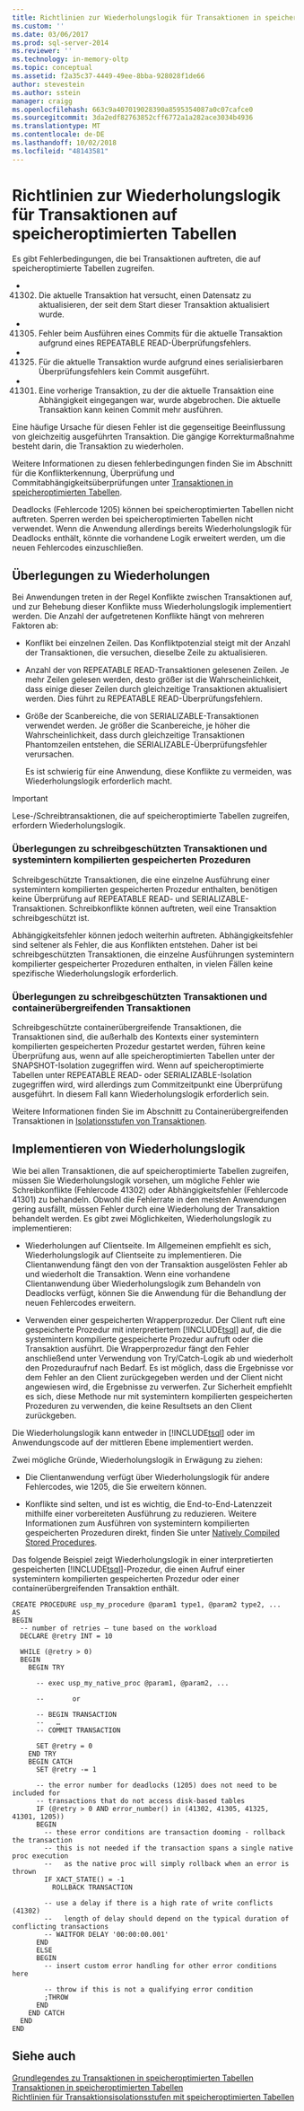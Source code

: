 ```yaml
---
title: Richtlinien zur Wiederholungslogik für Transaktionen in speicheroptimierten Tabellen | Microsoft-Dokumentation
ms.custom: ''
ms.date: 03/06/2017
ms.prod: sql-server-2014
ms.reviewer: ''
ms.technology: in-memory-oltp
ms.topic: conceptual
ms.assetid: f2a35c37-4449-49ee-8bba-928028f1de66
author: stevestein
ms.author: sstein
manager: craigg
ms.openlocfilehash: 663c9a407019028390a8595354087a0c07cafce0
ms.sourcegitcommit: 3da2edf82763852cff6772a1a282ace3034b4936
ms.translationtype: MT
ms.contentlocale: de-DE
ms.lasthandoff: 10/02/2018
ms.locfileid: "48143581"
---
```

# <a name="guidelines-for-retry-logic-for-transactions-on-memory-optimized-tables"></a>Richtlinien zur Wiederholungslogik für Transaktionen auf speicheroptimierten Tabellen
  Es gibt Fehlerbedingungen, die bei Transaktionen auftreten, die auf speicheroptimierte Tabellen zugreifen.  
  
-   41302. Die aktuelle Transaktion hat versucht, einen Datensatz zu aktualisieren, der seit dem Start dieser Transaktion aktualisiert wurde.  
  
-   41305. Fehler beim Ausführen eines Commits für die aktuelle Transaktion aufgrund eines REPEATABLE READ-Überprüfungsfehlers.  
  
-   41325. Für die aktuelle Transaktion wurde aufgrund eines serialisierbaren Überprüfungsfehlers kein Commit ausgeführt.  
  
-   41301. Eine vorherige Transaktion, zu der die aktuelle Transaktion eine Abhängigkeit eingegangen war, wurde abgebrochen. Die aktuelle Transaktion kann keinen Commit mehr ausführen.  
  
 Eine häufige Ursache für diesen Fehler ist die gegenseitige Beeinflussung von gleichzeitig ausgeführten Transaktion. Die gängige Korrekturmaßnahme besteht darin, die Transaktion zu wiederholen.  
  
 Weitere Informationen zu diesen fehlerbedingungen finden Sie im Abschnitt für die Konflikterkennung, Überprüfung und Commitabhängigkeitsüberprüfungen unter [Transaktionen in speicheroptimierten Tabellen](../relational-databases/in-memory-oltp/memory-optimized-tables.md).  
  
 Deadlocks (Fehlercode 1205) können bei speicheroptimierten Tabellen nicht auftreten. Sperren werden bei speicheroptimierten Tabellen nicht verwendet. Wenn die Anwendung allerdings bereits Wiederholungslogik für Deadlocks enthält, könnte die vorhandene Logik erweitert werden, um die neuen Fehlercodes einzuschließen.  
  
## <a name="considerations-for-retrying"></a>Überlegungen zu Wiederholungen  
 Bei Anwendungen treten in der Regel Konflikte zwischen Transaktionen auf, und zur Behebung dieser Konflikte muss Wiederholungslogik implementiert werden. Die Anzahl der aufgetretenen Konflikte hängt von mehreren Faktoren ab:  
  
-   Konflikt bei einzelnen Zeilen. Das Konfliktpotenzial steigt mit der Anzahl der Transaktionen, die versuchen, dieselbe Zeile zu aktualisieren.  
  
-   Anzahl der von REPEATABLE READ-Transaktionen gelesenen Zeilen. Je mehr Zeilen gelesen werden, desto größer ist die Wahrscheinlichkeit, dass einige dieser Zeilen durch gleichzeitige Transaktionen aktualisiert werden. Dies führt zu REPEATABLE READ-Überprüfungsfehlern.  
  
-   Größe der Scanbereiche, die von SERIALIZABLE-Transaktionen verwendet werden. Je größer die Scanbereiche, je höher die Wahrscheinlichkeit, dass durch gleichzeitige Transaktionen Phantomzeilen entstehen, die SERIALIZABLE-Überprüfungsfehler verursachen.  
  
     Es ist schwierig für eine Anwendung, diese Konflikte zu vermeiden, was Wiederholungslogik erforderlich macht.  
  
> [!IMPORTANT]  
>  Lese-/Schreibtransaktionen, die auf speicheroptimierte Tabellen zugreifen, erfordern Wiederholungslogik.  
  
### <a name="considerations-for-read-only-transactions-and-natively-compiled-stored-procedures"></a>Überlegungen zu schreibgeschützten Transaktionen und systemintern kompilierten gespeicherten Prozeduren  
 Schreibgeschützte Transaktionen, die eine einzelne Ausführung einer systemintern kompilierten gespeicherten Prozedur enthalten, benötigen keine Überprüfung auf REPEATABLE READ- und SERIALIZABLE-Transaktionen. Schreibkonflikte können auftreten, weil eine Transaktion schreibgeschützt ist.  
  
 Abhängigkeitsfehler können jedoch weiterhin auftreten. Abhängigkeitsfehler sind seltener als Fehler, die aus Konflikten entstehen. Daher ist bei schreibgeschützten Transaktionen, die einzelne Ausführungen systemintern kompilierter gespeicherter Prozeduren enthalten, in vielen Fällen keine spezifische Wiederholungslogik erforderlich.  
  
### <a name="considerations-for-read-only-transactions-and-cross-container-transactions"></a>Überlegungen zu schreibgeschützten Transaktionen und containerübergreifenden Transaktionen  
 Schreibgeschützte containerübergreifende Transaktionen, die Transaktionen sind, die außerhalb des Kontexts einer systemintern kompilierten gespeicherten Prozedur gestartet werden, führen keine Überprüfung aus, wenn auf alle speicheroptimierten Tabellen unter der SNAPSHOT-Isolation zugegriffen wird. Wenn auf speicheroptimierte Tabellen unter REPEATABLE READ- oder SERIALIZABLE-Isolation zugegriffen wird, wird allerdings zum Commitzeitpunkt eine Überprüfung ausgeführt. In diesem Fall kann Wiederholungslogik erforderlich sein.  
  
 Weitere Informationen finden Sie im Abschnitt zu Containerübergreifenden Transaktionen in [Isolationsstufen von Transaktionen](../../2014/database-engine/transaction-isolation-levels.md).  
  
## <a name="implementing-retry-logic"></a>Implementieren von Wiederholungslogik  
 Wie bei allen Transaktionen, die auf speicheroptimierte Tabellen zugreifen, müssen Sie Wiederholungslogik vorsehen, um mögliche Fehler wie Schreibkonflikte (Fehlercode 41302) oder Abhängigkeitsfehler (Fehlercode 41301) zu behandeln. Obwohl die Fehlerrate in den meisten Anwendungen gering ausfällt, müssen Fehler durch eine Wiederholung der Transaktion behandelt werden. Es gibt zwei Möglichkeiten, Wiederholungslogik zu implementieren:  
  
-   Wiederholungen auf Clientseite. Im Allgemeinen empfiehlt es sich, Wiederholungslogik auf Clientseite zu implementieren. Die Clientanwendung fängt den von der Transaktion ausgelösten Fehler ab und wiederholt die Transaktion. Wenn eine vorhandene Clientanwendung über Wiederholungslogik zum Behandeln von Deadlocks verfügt, können Sie die Anwendung für die Behandlung der neuen Fehlercodes erweitern.  
  
-   Verwenden einer gespeicherten Wrapperprozedur. Der Client ruft eine gespeicherte Prozedur mit interpretiertem [!INCLUDE[tsql](../includes/tsql-md.md)] auf, die die systemintern kompilierte gespeicherte Prozedur aufruft oder die Transaktion ausführt. Die Wrapperprozedur fängt den Fehler anschließend unter Verwendung von Try/Catch-Logik ab und wiederholt den Prozeduraufruf nach Bedarf. Es ist möglich, dass die Ergebnisse vor dem Fehler an den Client zurückgegeben werden und der Client nicht angewiesen wird, die Ergebnisse zu verwerfen. Zur Sicherheit empfiehlt es sich, diese Methode nur mit systemintern kompilierten gespeicherten Prozeduren zu verwenden, die keine Resultsets an den Client zurückgeben.  
  
 Die Wiederholungslogik kann entweder in [!INCLUDE[tsql](../includes/tsql-md.md)] oder im Anwendungscode auf der mittleren Ebene implementiert werden.  
  
 Zwei mögliche Gründe, Wiederholungslogik in Erwägung zu ziehen:  
  
-   Die Clientanwendung verfügt über Wiederholungslogik für andere Fehlercodes, wie 1205, die Sie erweitern können.  
  
-   Konflikte sind selten, und ist es wichtig, die End-to-End-Latenzzeit mithilfe einer vorbereiteten Ausführung zu reduzieren. Weitere Informationen zum Ausführen von systemintern kompilierten gespeicherten Prozeduren direkt, finden Sie unter [Natively Compiled Stored Procedures](../relational-databases/in-memory-oltp/natively-compiled-stored-procedures.md).  
  
 Das folgende Beispiel zeigt Wiederholungslogik in einer interpretierten gespeicherten [!INCLUDE[tsql](../includes/tsql-md.md)]-Prozedur, die einen Aufruf einer systemintern kompilierten gespeicherten Prozedur oder einer containerübergreifenden Transaktion enthält.  
  
```tsql  
CREATE PROCEDURE usp_my_procedure @param1 type1, @param2 type2, ...  
AS  
BEGIN  
  -- number of retries – tune based on the workload  
  DECLARE @retry INT = 10  
  
  WHILE (@retry > 0)  
  BEGIN  
    BEGIN TRY  
  
      -- exec usp_my_native_proc @param1, @param2, ...  
  
      --       or  
  
      -- BEGIN TRANSACTION  
      --   …  
      -- COMMIT TRANSACTION  
  
      SET @retry = 0  
    END TRY  
    BEGIN CATCH  
      SET @retry -= 1  
  
      -- the error number for deadlocks (1205) does not need to be included for   
      -- transactions that do not access disk-based tables  
      IF (@retry > 0 AND error_number() in (41302, 41305, 41325, 41301, 1205))  
      BEGIN  
        -- these error conditions are transaction dooming - rollback the transaction  
        -- this is not needed if the transaction spans a single native proc execution  
        --   as the native proc will simply rollback when an error is thrown   
        IF XACT_STATE() = -1  
          ROLLBACK TRANSACTION  
  
        -- use a delay if there is a high rate of write conflicts (41302)  
        --   length of delay should depend on the typical duration of conflicting transactions  
        -- WAITFOR DELAY '00:00:00.001'  
      END  
      ELSE  
      BEGIN  
        -- insert custom error handling for other error conditions here  
  
        -- throw if this is not a qualifying error condition  
        ;THROW  
      END  
    END CATCH  
  END  
END  
```  
  
## <a name="see-also"></a>Siehe auch  
 [Grundlegendes zu Transaktionen in speicheroptimierten Tabellen](../../2014/database-engine/understanding-transactions-on-memory-optimized-tables.md)   
 [Transaktionen in speicheroptimierten Tabellen](../relational-databases/in-memory-oltp/memory-optimized-tables.md)   
 [Richtlinien für Transaktionsisolationsstufen mit speicheroptimierten Tabellen](../../2014/database-engine/guidelines-for-transaction-isolation-levels-with-memory-optimized-tables.md)  
  
  
